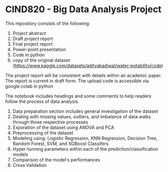 # CIND820 - Big Data Analysis Project

This repository consists of the following:
1. Project abstract
2. Draft project report
3. Final project report
4. Power-point presentation
5. Code in python
6. copy of the original dataset (https://www.kaggle.com/datasets/adityakadiwal/water-potability/code)


The project report will be consistent with details within an academic paper. The report is current in draft form.
The upload code is accessible via google.colab in python


The notebook includes headings and some comments to help readers follow the process of data analysis.
1. Data preparation section includes general investigation of the dataset
2. Dealing with missing values, outliers, and imbalance of data walks through those respective processes
3. Exporation of the dataset using ANOVA and PCA
4. Preprocessing of the dataset 
5. Modeling using: Logistic Regression, KNN Regression, Decision Tree, Random Forest, SVM, and XGBoost Classifers
6. Hyper-tunning parameters within each of the prediction/classification models
7. Comparison of the model's performances
8. Cross Validation
